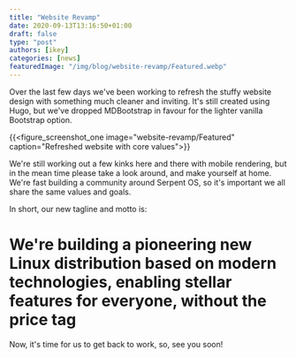 ```yaml
---
title: "Website Revamp"
date: 2020-09-13T13:16:50+01:00
draft: false
type: "post"
authors: [ikey]
categories: [news]
featuredImage: "/img/blog/website-revamp/Featured.webp"
---
```


Over the last few days we've been working to refresh the stuffy website design with something much
cleaner and inviting. It's still created using Hugo, but we've dropped MDBootstrap in favour for
the lighter vanilla Bootstrap option.

<!--more-->

{{<figure_screenshot_one image="website-revamp/Featured" caption="Refreshed website with core values">}}

We're still working out a few kinks here and there with mobile rendering, but in the mean time please
take a look around, and make yourself at home. We're fast building a community around Serpent OS, so
it's important we all share the same values and goals.

In short, our new tagline and motto is:

# We're building a pioneering new Linux distribution based on modern technologies, enabling stellar features for everyone, without the price tag


Now, it's time for us to get back to work, so, see you soon!

